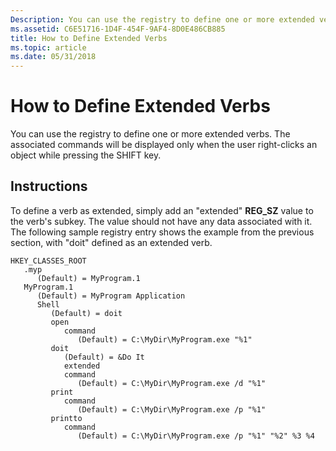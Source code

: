 ```yaml
---
Description: You can use the registry to define one or more extended verbs. The associated commands will be displayed only when the user right-clicks an object while pressing the SHIFT key.
ms.assetid: C6E51716-1D4F-454F-9AF4-8D0E486CB885
title: How to Define Extended Verbs
ms.topic: article
ms.date: 05/31/2018
---
```


# How to Define Extended Verbs

You can use the registry to define one or more extended verbs. The associated commands will be displayed only when the user right-clicks an object while pressing the SHIFT key.

## Instructions


To define a verb as extended, simply add an "extended" **REG\_SZ** value to the verb's subkey. The value should not have any data associated with it. The following sample registry entry shows the example from the previous section, with "doit" defined as an extended verb.

```
HKEY_CLASSES_ROOT
   .myp
      (Default) = MyProgram.1
   MyProgram.1
      (Default) = MyProgram Application
      Shell
         (Default) = doit
         open
            command
               (Default) = C:\MyDir\MyProgram.exe "%1"
         doit
            (Default) = &Do It
            extended
            command
               (Default) = C:\MyDir\MyProgram.exe /d "%1"
         print
            command
               (Default) = C:\MyDir\MyProgram.exe /p "%1"
         printto
            command
               (Default) = C:\MyDir\MyProgram.exe /p "%1" "%2" %3 %4
```

 

 



